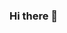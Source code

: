 ### Hi there 👋

<!--
**qiwen98/qiwen98** is a ✨ _special_ ✨ repository because its `README.md` (this file) appears on your GitHub profile.

Here are some ideas to get you started:

- 🔭 I’m currently working on Undergraduate Final Project
- 🌱 I’m currently learning Machine and Deep Learning
- 👯 I’m looking to collaborate on everyone
- 🤔 I’m looking for help with everyone
- 💬 Ask me about ...
- 📫 How to reach me: @ganqiwen@gmail.com
- 😄 Pronouns: he/him
- ⚡ Fun fact: I am a sfx and vfx artist
-->
